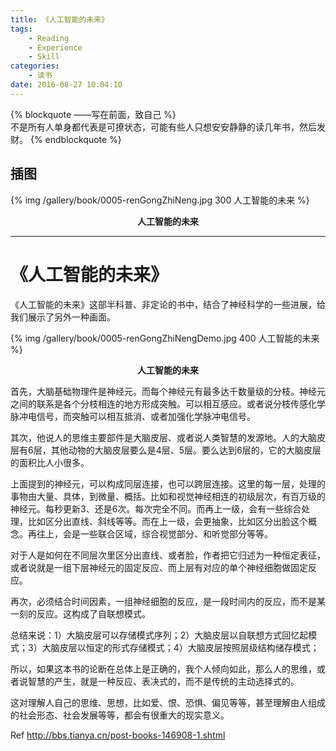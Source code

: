 ```yaml
---
title: 《人工智能的未来》
tags:
	- Reading
	- Experience
	- Skill
categories:  
	- 读书
date: 2016-08-27 10:04:10
---
```


{% blockquote ——写在前面，致自己 %}  
不是所有人单身都代表是可撩状态，可能有些人只想安安静静的读几年书，然后发财。
{% endblockquote %} 

<!-- more -->

## 插图
{% img /gallery/book/0005-renGongZhiNeng.jpg 300 人工智能的未来 %}
<p align="center"><b>人工智能的未来</b></p>

-----

# 《人工智能的未来》

《人工智能的未来》这部半科普、非定论的书中，结合了神经科学的一些进展，给我们展示了另外一种画面。

{% img /gallery/book/0005-renGongZhiNengDemo.jpg 400 人工智能的未来 %}
<p align="center"><b>人工智能的未来</b></p>

首先，大脑基础物理件是神经元。而每个神经元有最多达千数量级的分枝。神经元之间的联系是各个分枝相连的地方形成突触。可以相互感应。或者说分枝传感化学脉冲电信号，而突触可以相互抵消、或者加强化学脉冲电信号。

其次，他说人的思维主要部件是大脑皮层、或者说人类智慧的发源地。人的大脑皮层有6层，其他动物的大脑皮层要么是4层、5层。要么达到6层的，它的大脑皮层的面积比人小很多。

上面提到的神经元，可以构成同层连接，也可以跨层连接。这里的每一层，处理的事物由大量、具体，到微量、概括。比如和视觉神经相连的初级层次，有百万级的神经元。每秒更新3、还是6次。每次完全不同。而再上一级，会有一些综合处理，比如区分出直线、斜线等等。而在上一级，会更抽象，比如区分出脸这个概念。再往上，会是一些联合区域，综合视觉部分、和听觉部分等等。

对于人是如何在不同层次里区分出直线、或者脸，作者把它归述为一种恒定表征，或者说就是一组下层神经元的固定反应、而上层有对应的单个神经细胞做固定反应。

再次，必须结合时间因素，一组神经细胞的反应，是一段时间内的反应，而不是某一刻的反应。这构成了自联想模式。

总结来说：1）大脑皮层可以存储模式序列；2）大脑皮层以自联想方式回忆起模式；3）大脑皮层以恒定的形式存储模式；4）大脑皮层按照层级结构储存模式；

所以，如果这本书的论断在总体上是正确的，我个人倾向如此，那么人的思维，或者说智慧的产生，就是一种反应、表决式的，而不是传统的主动选择式的。

这对理解人自己的思维、思想，比如爱、恨、恐惧、偏见等等，甚至理解由人组成的社会形态、社会发展等等，都会有很重大的现实意义。

Ref http://bbs.tianya.cn/post-books-146908-1.shtml
